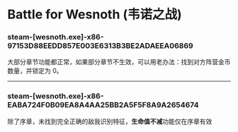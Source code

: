 # Battle for Wesnoth (韦诺之战)

### steam-[wesnoth.exe]-x86-97153D88EEDD857E003E6313B3BE2ADAEEA06869
大部分章节功能都正常，如果部分章节不生效，可以用老办法：找到对方阵营金币数量，并锁定为 0。

****

### steam-[wesnoth.exe]-x86-EABA724F0B09EA8A4AA25BB2A5F5F8A9A2654674
除了序章，未找到完全正确的敌我识别特征，**生命值不减**功能仅在序章有效